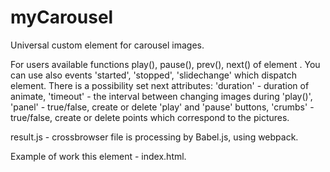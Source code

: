 # myCarousel
Universal custom element for carousel images.

For users available functions play(), pause(), prev(), next() of element <my-carousel></my-carousel>.
You can use also events 'started', 'stopped', 'slidechange' which dispatch element.
There is a possibility set next attributes:
   'duration' - duration of animate,
   'timeout' - the interval between changing images during 'play()',
   'panel' - true/false, create or delete 'play' and 'pause' buttons,
   'crumbs' - true/false, create or delete points which correspond to the pictures.

result.js - crossbrowser file  is processing by Babel.js, using webpack.

Example of work this element - index.html.
